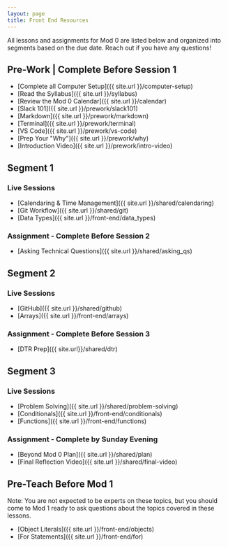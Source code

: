 ```yaml
---
layout: page
title: Front End Resources
---
```


All lessons and assignments for Mod 0 are listed below and organized into segments based on the due date. Reach out if you have any questions! 

## Pre-Work | Complete Before Session 1
* [Complete all Computer Setup]({{ site.url }}/computer-setup) 
* [Read the Syllabus]({{ site.url }}/syllabus) 
* [Review the Mod 0 Calendar]({{ site.url }}/calendar)
* [Slack 101]({{ site.url }}/prework/slack101)
* [Markdown]({{ site.url }}/prework/markdown)
* [Terminal]({{ site.url }}/prework/terminal)
* [VS Code]({{ site.url }}/prework/vs-code)
* [Prep Your "Why"]({{ site.url }}/prework/why)
* [Introduction Video]({{ site.url }}/prework/intro-video)

## Segment 1
### Live Sessions
* [Calendaring & Time Management]({{ site.url }}/shared/calendaring)
* [Git Workflow]({{ site.url }}/shared/git)
* [Data Types]({{ site.url }}/front-end/data_types)

### Assignment - Complete Before Session 2
* [Asking Technical Questions]({{ site.url }}/shared/asking_qs) 

## Segment 2
### Live Sessions
* [GitHub]({{ site.url }}/shared/github)
* [Arrays]({{ site.url }}/front-end/arrays)

### Assignment - Complete Before Session 3
* [DTR Prep]({{ site.url}}/shared/dtr)

## Segment 3
### Live Sessions
* [Problem Solving]({{ site.url }}/shared/problem-solving)
* [Conditionals]({{ site.url }}/front-end/conditionals)
* [Functions]({{ site.url }}/front-end/functions)

### Assignment - Complete by Sunday Evening
* [Beyond Mod 0 Plan]({{ site.url }}/shared/plan)
* [Final Reflection Video]({{ site.url }}/shared/final-video)

## Pre-Teach Before Mod 1
Note: You are not expected to be experts on these topics, but you should come to Mod 1 ready to ask questions about the topics covered in these lessons.
* [Object Literals]({{ site.url }}/front-end/objects)
* [For Statements]({{ site.url }}/front-end/for)

<br>
<br>
<br>
<br>
<br>
<br>